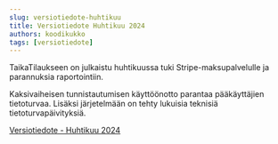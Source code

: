 ```yaml
---
slug: versiotiedote-huhtikuu
title: Versiotiedote Huhtikuu 2024
authors: koodikukko
tags: [versiotiedote]
---
```



TaikaTilaukseen on julkaistu huhtikuussa tuki Stripe-maksupalvelulle ja parannuksia raportointiin.

Kaksivaiheisen tunnistautumisen käyttöönotto parantaa pääkäyttäjien tietoturvaa. 
Lisäksi järjetelmään on tehty lukuisia teknisiä tietoturvapäivityksiä.

[Versiotiedote - Huhtikuu 2024](./docs/versiotiedotteet/huhtikuu_2024)
